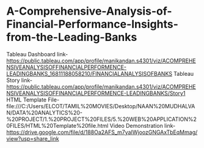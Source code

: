 # A-Comprehensive-Analysis-of-Financial-Performance-Insights-from-the-Leading-Banks

Tableau Dashboard link-https://public.tableau.com/app/profile/manikandan.s4301/viz/ACOMPREHENSIVEANALYSISOFFINANCIALPERFORMENCE-LEADINGBANKS_16811188058210/FINANCIALANALYSISOFBANKS
Tableau Story link- https://public.tableau.com/app/profile/manikandan.s4301/viz/ACOMPREHENSIVEANALYSISOFFINANCIALPERFORMENCE-LEADINGBANKS/Story1 
HTML Template File- file:///C:/Users/ELCOT/TAMIL%20MOVIES/Desktop/NAAN%20MUDHALVAN/DATA%20ANALYTICS%20-%20PROJECT/1.%20PROJECT%20FILES/5.%20WEB%20APPLICATION%20FILES/HTML%20Template%20file.html
Video Demonstration link- https://drive.google.com/file/d/188Oa2AFS_m7yaIWjoozGNGAxTbEqMmag/view?usp=share_link
